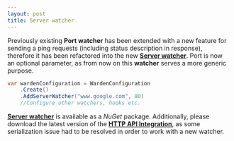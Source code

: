 ```yaml
---
layout: post
title: Server watcher
---
```


Previously existing **Port watcher** has been extended with a new feature for sending a ping requests (including status description in response), therefore it has been refactored into the new **[Server watcher](https://github.com/warden-stack/Warden/wiki/Watcher-type-Server)**.
Port is now an optional parameter, as from now on this **watcher** serves a more generic purpose.

```csharp
var wardenConfiguration = WardenConfiguration
    .Create()
    .AddServerWatcher("www.google.com", 80)
    //Configure other watchers, hooks etc.
```

**[Server watcher](https://github.com/warden-stack/Warden/wiki/Watcher-type-Server)** is available as a *NuGet* package. 
Additionally, please download the latest version of the **[HTTP API Integration](https://github.com/warden-stack/Warden/wiki/Integration-with-HTTP-API)**, as some serialization issue had to be resolved in order to work with a new watcher.

